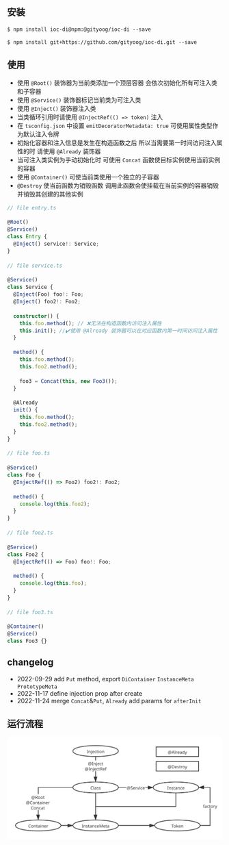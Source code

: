 ## 安装

```
$ npm install ioc-di@npm:@gityoog/ioc-di --save
```

```
$ npm install git+https://github.com/gityoog/ioc-di.git --save
```

## 使用

- 使用 `@Root()` 装饰器为当前类添加一个顶层容器 会依次初始化所有可注入类和子容器
- 使用 `@Service()` 装饰器标记当前类为可注入类
- 使用 `@Inject()` 装饰器注入类
- 当类循环引用时请使用 `@InjectRef(() => token)` 注入
- 在 `tsconfig.json` 中设置 `emitDecoratorMetadata: true` 可使用属性类型作为默认注入令牌
- 初始化容器和注入信息是发生在构造函数之后 所以当需要第一时间访问注入属性的时 请使用 `@Already` 装饰器
- 当可注入类实例为手动初始化时 可使用 `Concat` 函数使目标实例使用当前实例的容器
- 使用 `@Container()` 可使当前类使用一个独立的子容器
- `@Destroy` 使当前函数为销毁函数 调用此函数会使挂载在当前实例的容器销毁 并销毁其创建的其他实例

```ts
// file entry.ts

@Root()
@Service()
class Entry {
  @Inject() service!: Service;
}

// file service.ts

@Service()
class Service {
  @Inject(Foo) foo!: Foo;
  @Inject() foo2!: Foo2;

  constructor() {
    this.foo.method(); // ❌无法在构造函数内访问注入属性
    this.init(); //✔️使用 @Already 装饰器可以在对应函数内第一时间访问注入属性
  }

  method() {
    this.foo.method();
    this.foo2.method();

    foo3 = Concat(this, new Foo3());
  }

  @Already
  init() {
    this.foo.method();
    this.foo2.method();
  }
}

// file foo.ts

@Service()
class Foo {
  @InjectRef(() => Foo2) foo2!: Foo2;

  method() {
    console.log(this.foo2);
  }
}

// file foo2.ts

@Service()
class Foo2 {
  @InjectRef(() => Foo) foo!: Foo;

  method() {
    console.log(this.foo);
  }
}

// file foo3.ts

@Container()
@Service()
class Foo3 {}
```

## changelog

- 2022-09-29 add `Put` method, export `DiContainer` `InstanceMeta` `PrototypeMeta`
- 2022-11-17 define injection prop after create
- 2022-11-24 merge `Concat`&`Put`, `Already` add params for `afterInit`

## 运行流程

![image](./img/structure.svg)
